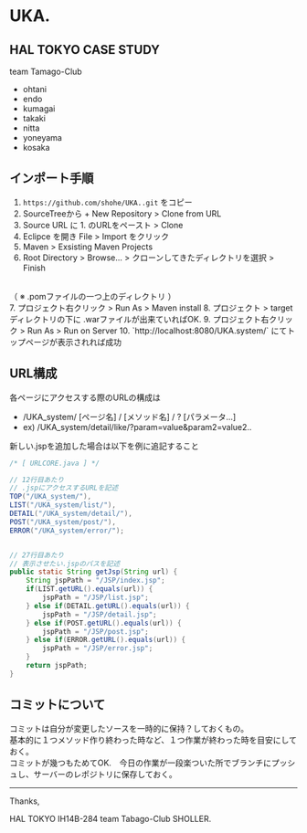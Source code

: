 # UKA.

HAL TOKYO CASE STUDY
---
team Tamago-Club
* ohtani
* endo
* kumagai
* takaki
* nitta
* yoneyama
* kosaka

## インポート手順

1. `https://github.com/shohe/UKA..git` をコピー
2. SourceTreeから + New Repository > Clone from URL
3. Source URL に 1. のURLをペースト > Clone
4. Eclipce を開き File > Import をクリック
5. Maven > Exsisting Maven Projects
6. Root Directory > Browse... > クローンしてきたディレクトリを選択 > Finish
<br/>
（ ※ .pomファイルの一つ上のディレクトリ ）
<br/>
7. プロジェクト右クリック > Run As > Maven install
8. プロジェクト > targetディレクトリの下に .warファイルが出来ていればOK.
9. プロジェクト右クリック > Run As > Run on Server
10. `http://localhost:8080/UKA.system/` にてトップページが表示されれば成功

## URL構成

各ページにアクセスする際のURLの構成は
* /UKA_system/ [ページ名] / [メソッド名] / ? [パラメータ...]
* ex) /UKA_system/detail/like/?param=value&param2=value2..

新しい.jspを追加した場合は以下を例に追記すること<br/>
~~~java
/* [ URLCORE.java ] */

// 12行目あたり
// .jspにアクセスするURLを記述
TOP("/UKA_system/"),
LIST("/UKA_system/list/"),
DETAIL("/UKA_system/detail/"),
POST("/UKA_system/post/"),
ERROR("/UKA_system/error/");


// 27行目あたり
// 表示させたい.jspのパスを記述
public static String getJsp(String url) {
	String jspPath = "/JSP/index.jsp";
	if(LIST.getURL().equals(url)) {
		jspPath = "/JSP/list.jsp";
	} else if(DETAIL.getURL().equals(url)) {
		jspPath = "/JSP/detail.jsp";
	} else if(POST.getURL().equals(url)) {
		jspPath = "/JSP/post.jsp";
	} else if(ERROR.getURL().equals(url)) {
		jspPath = "/JSP/error.jsp";
	}
	return jspPath;
}
~~~



## コミットについて
コミットは自分が変更したソースを一時的に保持？しておくもの。<br/>
基本的に１つメソッド作り終わった時など、１つ作業が終わった時を目安にしておく。<br/>
コミットが幾つもためてOK.　今日の作業が一段楽ついた所でブランチにプッシュし、サーバーのレポジトリに保存しておく。

---

Thanks,

HAL TOKYO IH14B-284 team Tabago-Club SHOLLER.

